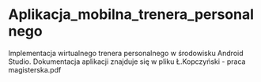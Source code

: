 # Aplikacja_mobilna_trenera_personalnego
Implementacja wirtualnego trenera personalnego w środowisku Android Studio.
Dokumentacja aplikacji znajduje się w pliku Ł.Kopczyński - praca magisterska.pdf


